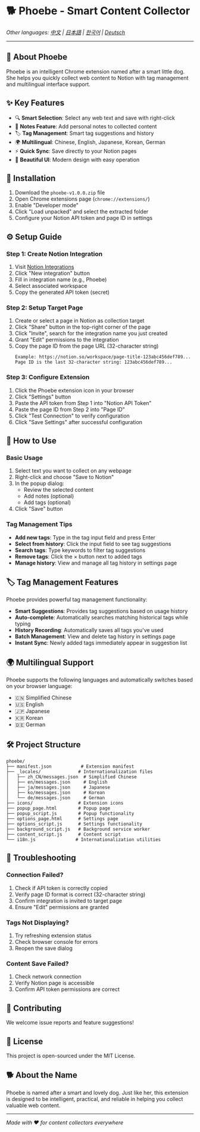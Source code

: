 # 🐕 Phoebe - Smart Content Collector

*Other languages: [中文](README.md) | [日本語](README_ja.md) | [한국어](README_ko.md) | [Deutsch](README_de.md)*

---

## 📖 About Phoebe

Phoebe is an intelligent Chrome extension named after a smart little dog. She helps you quickly collect web content to Notion with tag management and multilingual interface support.

## ✨ Key Features

- 🔍 **Smart Selection**: Select any web text and save with right-click
- 📝 **Notes Feature**: Add personal notes to collected content
- 🏷️ **Tag Management**: Smart tag suggestions and history
- 🌍 **Multilingual**: Chinese, English, Japanese, Korean, German
- ⚡ **Quick Sync**: Save directly to your Notion pages
- 🎨 **Beautiful UI**: Modern design with easy operation

## 🚀 Installation

1. Download the `phoebe-v1.0.0.zip` file
2. Open Chrome extensions page (`chrome://extensions/`)
3. Enable "Developer mode"
4. Click "Load unpacked" and select the extracted folder
5. Configure your Notion API token and page ID in settings

## ⚙️ Setup Guide

### Step 1: Create Notion Integration
1. Visit [Notion Integrations](https://www.notion.so/my-integrations)
2. Click "New integration" button
3. Fill in integration name (e.g., Phoebe)
4. Select associated workspace
5. Copy the generated API token (secret)

### Step 2: Setup Target Page
1. Create or select a page in Notion as collection target
2. Click "Share" button in the top-right corner of the page
3. Click "Invite", search for the integration name you just created
4. Grant "Edit" permissions to the integration
5. Copy the page ID from the page URL (32-character string)
   ```
   Example: https://notion.so/workspace/page-title-123abc456def789...
   Page ID is the last 32-character string: 123abc456def789...
   ```

### Step 3: Configure Extension
1. Click the Phoebe extension icon in your browser
2. Click "Settings" button
3. Paste the API token from Step 1 into "Notion API Token"
4. Paste the page ID from Step 2 into "Page ID"
5. Click "Test Connection" to verify configuration
6. Click "Save Settings" after successful configuration

## 📱 How to Use

### Basic Usage
1. Select text you want to collect on any webpage
2. Right-click and choose "Save to Notion"
3. In the popup dialog:
   - Review the selected content
   - Add notes (optional)
   - Add tags (optional)
4. Click "Save" button

### Tag Management Tips
- **Add new tags**: Type in the tag input field and press Enter
- **Select from history**: Click the input field to see tag suggestions
- **Search tags**: Type keywords to filter tag suggestions
- **Remove tags**: Click the × button next to added tags
- **Manage history**: View and manage all tag history in settings page

## 🏷️ Tag Management Features

Phoebe provides powerful tag management functionality:

- **Smart Suggestions**: Provides tag suggestions based on usage history
- **Auto-complete**: Automatically searches matching historical tags while typing
- **History Recording**: Automatically saves all tags you've used
- **Batch Management**: View and delete tag history in settings page
- **Instant Sync**: Newly added tags immediately appear in suggestion list

## 🌍 Multilingual Support

Phoebe supports the following languages and automatically switches based on your browser language:

- 🇨🇳 Simplified Chinese
- 🇺🇸 English
- 🇯🇵 Japanese
- 🇰🇷 Korean
- 🇩🇪 German

## 🛠️ Project Structure

```
phoebe/
├── manifest.json           # Extension manifest
├── _locales/              # Internationalization files
│   ├── zh_CN/messages.json  # Simplified Chinese
│   ├── en/messages.json     # English
│   ├── ja/messages.json     # Japanese
│   ├── ko/messages.json     # Korean
│   └── de/messages.json     # German
├── icons/                 # Extension icons
├── popup_page.html        # Popup page
├── popup_script.js        # Popup functionality
├── options_page.html      # Settings page
├── options_script.js      # Settings functionality
├── background_script.js   # Background service worker
├── content_script.js      # Content script
└── i18n.js               # Internationalization utilities
```

## 🚫 Troubleshooting

### Connection Failed?
1. Check if API token is correctly copied
2. Verify page ID format is correct (32-character string)
3. Confirm integration is invited to target page
4. Ensure "Edit" permissions are granted

### Tags Not Displaying?
1. Try refreshing extension status
2. Check browser console for errors
3. Reopen the save dialog

### Content Save Failed?
1. Check network connection
2. Verify Notion page is accessible
3. Confirm API token permissions are correct

## 🤝 Contributing

We welcome issue reports and feature suggestions!

## 📄 License

This project is open-sourced under the MIT License.

## 🐕 About the Name

Phoebe is named after a smart and lovely dog. Just like her, this extension is designed to be intelligent, practical, and reliable in helping you collect valuable web content.

---

*Made with ❤️ for content collectors everywhere* 